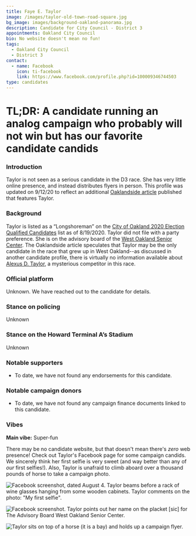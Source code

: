 ```yaml
---
title: Faye E. Taylor
image: /images/taylor-old-town-road-square.jpg
bg_image: images/background-oakland-panorama.jpg
description: Candidate for City Council - District 3
appointments: Oakland City Council
bio: No website doesn't mean no fun!
tags:
  - Oakland City Council
  - District 3
contact:
  - name: Facebook
    icon: ti-facebook
    link: https://www.facebook.com/profile.php?id=100009346744503
type: candidates
---
```

# TL;DR: A candidate running an analog campaign who probably will not win but has our favorite candidate candids

### Introduction

Taylor is not seen as a serious candidate in the D3 race.  She has very little online presence, and instead distributes flyers in person. This profile was updated on 9/12/20 to reflect an additional [Oaklandside article](https://oaklandside.org/2020/09/11/district-3-council-candidates-differ-on-housing-police-and-the-meaning-of-progressive/) published that features Taylor. 

### Background

Taylor is listed as a “Longshoreman” on the [City of Oakland 2020 Election Qualified Candidates](https://cao-94612.s3.amazonaws.com/documents/2020-Election-Ballot-Order-w-Ballot-Designations.pdf) list as of 8/19/2020. Taylor did not file with a party preference.  She is on the advisory board of the [West Oakland Senior Center](https://www.oaklandca.gov/topics/west-oakland-senior-center). The Oaklandside article speculates that Taylor may be the only candidate in the race that grew up in West Oakland--as discussed in another candidate profile, there is virtually no information available about [Alexus D. Taylor](https://oakmtg.club/candidates/alexus-d-taylor/), a mysterious competitor in this race.

### Official platform

Unknown. We have reached out to the candidate for details.

### Stance on policing

Unknown

### Stance on the Howard Terminal A’s Stadium

Unknown

### Notable supporters

* To date, we have not found any endorsements for this candidate.

### Notable campaign donors

* To date, we have not found any campaign finance documents linked to this candidate.

### Vibes

**Main vibe:** Super-fun

There may be no candidate website, but that doesn't mean there's *zero* web presence!  Check out Taylor's Facebook page for some campaign candids.  We sincerely think her first selfie is very sweet (and way better than any of *our* first selfies!).  Also, Taylor is unafraid to climb aboard over a thousand pounds of horse to take a campaign photo.

![Facebook screenshot, dated August 4. Taylor beams before a rack of wine glasses hanging from some wooden cabinets.  Taylor comments on the photo: "My first selfie".](/images/taylor_first_selfie.jpg)

![Facebook screenshot. Taylor points out her name on the placket [sic] for The Advisory Board West Oakland Senior Center.](/images/taylor-senior-center.jpg)

![Taylor sits on top of a horse (it is a bay) and holds up a campaign flyer.](/images/taylor-old-town-road.jpg)